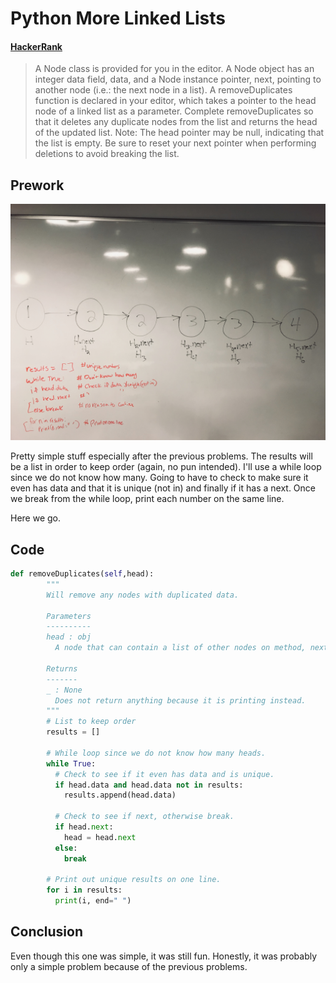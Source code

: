 # Python More Linked Lists

#### [HackerRank](www.hackerrank.com)

> A Node class is provided for you in the editor.
> A Node object has an integer data field, data,
> and a Node instance pointer, next, pointing to
> another node (i.e.: the next node in a list).
> A removeDuplicates function is declared in your
> editor, which takes a pointer to the head node of a
> linked list as a parameter. Complete removeDuplicates
> so that it deletes any duplicate nodes from the list
> and returns the head of the updated list.
> Note: The head pointer may be null, indicating that the
> list is empty. Be sure to reset your next pointer when
> performing deletions to avoid breaking the list.

## Prework

![more-linked-lists](./more-linked-lists.jpg)

Pretty simple stuff especially after the previous problems.
The results will be a list in order to keep order (again, no pun intended).
I'll use a while loop since we do not know how many. Going to have to check
to make sure it even has data and that it is unique (not in) and finally if
it has a next. Once we break from the while loop, print each number on the
same line.

Here we go.

## Code

```python
def removeDuplicates(self,head):
        """
        Will remove any nodes with duplicated data.

        Parameters
        ----------
        head : obj
          A node that can contain a list of other nodes on method, next.

        Returns
        -------
        _ : None
          Does not return anything because it is printing instead.
        """
        # List to keep order
        results = []

        # While loop since we do not know how many heads.
        while True:
          # Check to see if it even has data and is unique.
          if head.data and head.data not in results:
            results.append(head.data)

          # Check to see if next, otherwise break.
          if head.next:
            head = head.next
          else:
            break

        # Print out unique results on one line.
        for i in results:
          print(i, end=" ")
```

## Conclusion
Even though this one was simple, it was still fun. Honestly, it was probably only a simple problem because of the previous problems.
